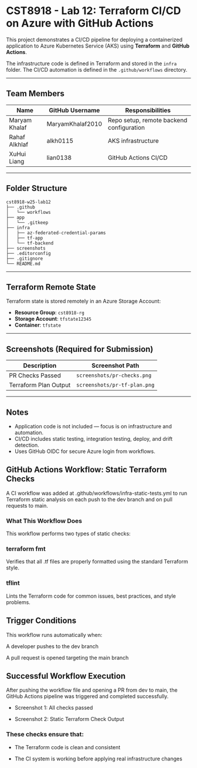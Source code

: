 # CST8918 - Lab 12: Terraform CI/CD on Azure with GitHub Actions

This project demonstrates a CI/CD pipeline for deploying a containerized application to Azure Kubernetes Service (AKS) using **Terraform** and **GitHub Actions**.

The infrastructure code is defined in Terraform and stored in the `infra` folder. The CI/CD automation is defined in the `.github/workflows` directory.

---

##  Team Members

| Name             | GitHub Username        | Responsibilities                          |
|------------------|------------------------|--------------------------------------------|
| Maryam Khalaf    | MaryamKhalaf2010       | Repo setup, remote backend configuration   |
| Rahaf Alkhlaf    | alkh0115               | AKS infrastructure                        |
| XuHui Liang      | lian0138               | GitHub Actions CI/CD                      |

---

##  Folder Structure

```
cst8918-w25-lab12
├── .github
│   └── workflows
├── app
│   └── .gitkeep
├── infra
│   ├── az-federated-credential-params
│   ├── tf-app
│   └── tf-backend
├── screenshots
├── .editorconfig
├── .gitignore
└── README.md
```

---

##  Terraform Remote State

Terraform state is stored remotely in an Azure Storage Account:

- **Resource Group**: `cst8918-rg`
- **Storage Account**: `tfstate12345`
- **Container**: `tfstate`

---

##  Screenshots (Required for Submission)

| Description          | Screenshot Path                    |
|----------------------|-------------------------------------|
| PR Checks Passed     | `screenshots/pr-checks.png`         |
| Terraform Plan Output| `screenshots/pr-tf-plan.png`        |

---

## Notes

- Application code is not included — focus is on infrastructure and automation.
- CI/CD includes static testing, integration testing, deploy, and drift detection.
- Uses GitHub OIDC for secure Azure login from workflows.

## GitHub Actions Workflow: Static Terraform Checks
A CI workflow was added at .github/workflows/infra-static-tests.yml to run Terraform static analysis on each push to the dev branch and on pull requests to main.

### What This Workflow Does
This workflow performs two types of static checks:

### terraform fmt
Verifies that all .tf files are properly formatted using the standard Terraform style.

### tflint
Lints the Terraform code for common issues, best practices, and style problems.

##  Trigger Conditions
This workflow runs automatically when:

A developer pushes to the dev branch

A pull request is opened targeting the main branch

## Successful Workflow Execution
After pushing the workflow file and opening a PR from dev to main, the GitHub Actions pipeline was triggered and completed successfully.

- Screenshot 1: All checks passed

- Screenshot 2: Static Terraform Check Output

### These checks ensure that:

- The Terraform code is clean and consistent

- The CI system is working before applying real infrastructure changes
